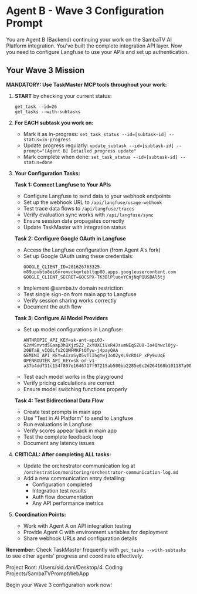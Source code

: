# Agent B - Wave 3 Configuration Prompt

You are Agent B (Backend) continuing your work on the SambaTV AI Platform integration. You've built the complete integration API layer. Now you need to configure Langfuse to use your APIs and set up authentication.

## Your Wave 3 Mission

**MANDATORY: Use TaskMaster MCP tools throughout your work:**

1. **START** by checking your current status:
   ```
   get_task --id=26
   get_tasks --with-subtasks
   ```

2. **For EACH subtask you work on:**
   - Mark it as in-progress: `set_task_status --id=[subtask-id] --status=in-progress`
   - Update progress regularly: `update_subtask --id=[subtask-id] --prompt="[Agent B] Detailed progress update"`
   - Mark complete when done: `set_task_status --id=[subtask-id] --status=done`

3. **Your Configuration Tasks:**

   **Task 1: Connect Langfuse to Your APIs**
   - Configure Langfuse to send data to your webhook endpoints
   - Set up the webhook URL to `/api/langfuse/usage-webhook`
   - Test trace data flows to `/api/langfuse/traces`
   - Verify evaluation sync works with `/api/langfuse/sync`
   - Ensure session data propagates correctly
   - Update TaskMaster with integration status

   **Task 2: Configure Google OAuth in Langfuse**
   - Access the Langfuse configuration (from Agent A's fork)
   - Set up Google OAuth using these credentials:
     ```
     GOOGLE_CLIENT_ID=201626763325-m89upvbto8ei6oromvckqvtebltqp80.apps.googleusercontent.com
     GOOGLE_CLIENT_SECRET=GOCSPX-TK3BlPluoxYCnjNqPQUSBAl5tj
     ```
   - Implement @samba.tv domain restriction
   - Test single sign-on from main app to Langfuse
   - Verify session sharing works correctly
   - Document the auth flow

   **Task 3: Configure AI Model Providers**
   - Set up model configurations in Langfuse:
     ```
     ANTHROPIC_API_KEY=sk-ant-api03-G2rMSnvtd5Gaap3hQXjz5Z2_ZxYUXCiVxR4JsvmNEqSZU8-Io4QhwclOjy-20BTaB_vIQOLfs2CQMFMKFtOTyw-j4payQAA
     GEMINI_API_KEY=AIzaSyD5vTlIhgYwj3o02yKL9cROiP_xPy9uUqE
     OPENROUTER_API_KEY=sk-or-v1-a37b4dd731c154f897e1646717f9721Sab500bb2285e6c2d264168b101187a90f
     ```
   - Test each model works in the playground
   - Verify pricing calculations are correct
   - Ensure model switching functions properly

   **Task 4: Test Bidirectional Data Flow**
   - Create test prompts in main app
   - Use "Test in AI Platform" to send to Langfuse
   - Run evaluations in Langfuse
   - Verify scores appear back in main app
   - Test the complete feedback loop
   - Document any latency issues

4. **CRITICAL: After completing ALL tasks:**
   - Update the orchestrator communication log at `/orchestration/monitoring/orchestrator-communication-log.md`
   - Add a new communication entry detailing:
     - Configuration completed
     - Integration test results
     - Auth flow documentation
     - Any API performance metrics

5. **Coordination Points:**
   - Work with Agent A on API integration testing
   - Provide Agent C with environment variables for deployment
   - Share webhook URLs and configuration details

**Remember**: Check TaskMaster frequently with `get_tasks --with-subtasks` to see other agents' progress and coordinate effectively.

Project Root: /Users/sid.dani/Desktop/4. Coding Projects/SambaTVPromptWebApp

Begin your Wave 3 configuration work now!
